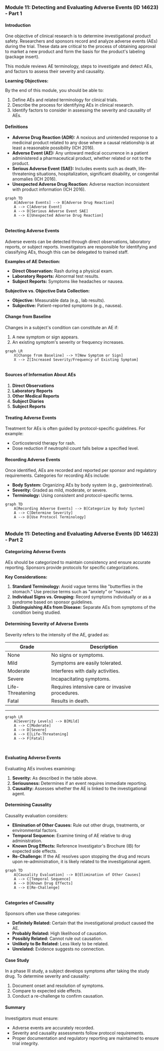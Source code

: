 ### Module 11: Detecting and Evaluating Adverse Events (ID 14623) - Part 1

#### Introduction
One objective of clinical research is to determine investigational product safety. Researchers and sponsors record and analyze adverse events (AEs) during the trial. These data are critical to the process of obtaining approval to market a new product and form the basis for the product's labeling (package insert).

This module reviews AE terminology, steps to investigate and detect AEs, and factors to assess their severity and causality.

**Learning Objectives:**

By the end of this module, you should be able to:

1. Define AEs and related terminology for clinical trials.
2. Describe the process for identifying AEs in clinical research.
3. Identify factors to consider in assessing the severity and causality of AEs.

#### Definitions
- **Adverse Drug Reaction (ADR):** A noxious and unintended response to a medicinal product related to any dose where a causal relationship is at least a reasonable possibility (ICH 2016).
- **Adverse Event (AE):** Any untoward medical occurrence in a patient administered a pharmaceutical product, whether related or not to the product.
- **Serious Adverse Event (SAE):** Includes events such as death, life-threatening situations, hospitalization, significant disability, or congenital anomalies (ICH 2016).
- **Unexpected Adverse Drug Reaction:** Adverse reaction inconsistent with product information (ICH 2016).

```mermaid
graph TD
    A[Adverse Events] --> B[Adverse Drug Reaction]
    A --> C[Adverse Event]
    A --> D[Serious Adverse Event SAE]
    A --> E[Unexpected Adverse Drug Reaction]
    

```

#### Detecting Adverse Events
Adverse events can be detected through direct observations, laboratory reports, or subject reports. Investigators are responsible for identifying and classifying AEs, though this can be delegated to trained staff.

**Examples of AE Detection:**
- **Direct Observation:** Rash during a physical exam.
- **Laboratory Reports:** Abnormal test results.
- **Subject Reports:** Symptoms like headaches or nausea.

**Subjective vs. Objective Data Collection:**
- **Objective:** Measurable data (e.g., lab results).
- **Subjective:** Patient-reported symptoms (e.g., nausea).

#### Change from Baseline
Changes in a subject's condition can constitute an AE if:

1. A new symptom or sign appears.
2. An existing symptom's severity or frequency increases.

```mermaid
graph LR
    X[Change from Baseline] --> Y[New Symptom or Sign]
    X --> Z[Increased Severity/Frequency of Existing Symptom]


```

#### Sources of Information About AEs
1. **Direct Observations**
2. **Laboratory Reports**
3. **Other Medical Reports**
4. **Subject Diaries**
5. **Subject Reports**

#### Treating Adverse Events
Treatment for AEs is often guided by protocol-specific guidelines. For example:
- Corticosteroid therapy for rash.
- Dose reduction if neutrophil count falls below a specified level.

#### Recording Adverse Events
Once identified, AEs are recorded and reported per sponsor and regulatory requirements. Categories for recording AEs include:

- **Body System:** Organizing AEs by body system (e.g., gastrointestinal).
- **Severity:** Graded as mild, moderate, or severe.
- **Terminology:** Using consistent and protocol-specific terms.

```mermaid
graph TD
    A[Recording Adverse Events] --> B[Categorize by Body System]
    A --> C[Determine Severity]
    A --> D[Use Protocol Terminology]


````

### Module 11: Detecting and Evaluating Adverse Events (ID 14623) - Part 2

#### Categorizing Adverse Events
AEs should be categorized to maintain consistency and ensure accurate reporting. Sponsors provide protocols for specific categorizations.

**Key Considerations:**
1. **Standard Terminology:** Avoid vague terms like "butterflies in the stomach." Use precise terms such as "anxiety" or "nausea."
2. **Individual Signs vs. Grouping:** Record symptoms individually or as a syndrome based on sponsor guidelines.
3. **Distinguishing AEs from Disease:** Separate AEs from symptoms of the condition being studied.

#### Determining Severity of Adverse Events
Severity refers to the intensity of the AE, graded as:

| Grade | Description |
|-------|-------------|
| None  | No signs or symptoms. |
| Mild  | Symptoms are easily tolerated. |
| Moderate | Interferes with daily activities. |
| Severe | Incapacitating symptoms. |
| Life-Threatening | Requires intensive care or invasive procedures. |
| Fatal | Results in death. |
---

```mermaid
graph LR
    A[Severity Levels] --> B[Mild]
    A --> C[Moderate]
    A --> D[Severe]
    A --> E[Life-Threatening]
    A --> F[Fatal]

  

```

#### Evaluating Adverse Events
Evaluating AEs involves examining:
1. **Severity:** As described in the table above.
2. **Seriousness:** Determines if an event requires immediate reporting.
3. **Causality:** Assesses whether the AE is linked to the investigational agent.

#### Determining Causality
Causality evaluation considers:
- **Elimination of Other Causes:** Rule out other drugs, treatments, or environmental factors.
- **Temporal Sequence:** Examine timing of AE relative to drug administration.
- **Known Drug Effects:** Reference Investigator's Brochure (IB) for expected side effects.
- **Re-Challenge:** If the AE resolves upon stopping the drug and recurs upon re-administration, it is likely related to the investigational agent.

```mermaid
graph TD
    A[Causality Evaluation] --> B[Elimination of Other Causes]
    A --> C[Temporal Sequence]
    A --> D[Known Drug Effects]
    A --> E[Re-Challenge]


```

#### Categories of Causality
Sponsors often use these categories:
- **Definitely Related:** Certain that the investigational product caused the AE.
- **Probably Related:** High likelihood of causation.
- **Possibly Related:** Cannot rule out causation.
- **Unlikely to Be Related:** Less likely to be related.
- **Unrelated:** Evidence suggests no connection.

#### Case Study
In a phase III study, a subject develops symptoms after taking the study drug. To determine severity and causality:
1. Document onset and resolution of symptoms.
2. Compare to expected side effects.
3. Conduct a re-challenge to confirm causation.

#### Summary
Investigators must ensure:
- Adverse events are accurately recorded.
- Severity and causality assessments follow protocol requirements.
- Proper documentation and regulatory reporting are maintained to ensure trial integrity.
